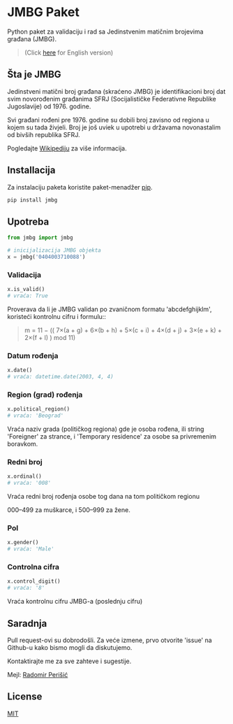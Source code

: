 # JMBG Paket

Python paket za validaciju i rad sa Jedinstvenim matičnim brojevima građana (JMBG). 

>(Click [here](README.md) for English version)

## Šta je JMBG

Jedinstveni matični broj građana (skraćeno JMBG) je identifikacioni broj dat svim novorođenim građanima SFRJ
(Socijalističke Federativne Republike Jugoslavije) od 1976. godine.

Svi građani rođeni pre 1976. godine su dobili broj zavisno od regiona u kojem su tada živjeli. 
Broj je još uviek u upotrebi u državama novonastalim od bivših republika SFRJ.

Pogledajte [Wikipediju](https://sh.wikipedia.org/wiki/Jedinstveni_mati%C4%8Dni_broj_gra%C4%91ana) za više informacija.

## Installacija

Za instalaciju paketa koristite paket-menadžer [pip](https://pip.pypa.io/en/stable/).

```bash
pip install jmbg
```

## Upotreba

```python
from jmbg import jmbg

# inicijalizacija JMBG objekta
x = jmbg('0404003710088')
```

### Validacija
```python
x.is_valid()
# vraća: True
```
Proverava da li je JMBG validan po zvaničnom formatu 'abcdefghijklm', koristeći kontrolnu cifru i formulu::
> m = 11 − (( 7×(a + g) + 6×(b + h) + 5×(c + i) + 4×(d + j) + 3×(e + k) + 2×(f + l) ) mod 11)


### Datum rođenja
```python
x.date()
# vraća: datetime.date(2003, 4, 4)
```

### Region (grad) rođenja
```python
x.political_region()
# vraća: 'Beograd'
```
Vraća naziv grada (političkog regiona) gde je osoba rođena, ili string 'Foreigner' 
za strance, i 'Temporary residence' za osobe sa privremenim boravkom.

### Redni broj
```python
x.ordinal()
# vraća: '008'
```
Vraća redni broj rođenja osobe tog dana na tom političkom regionu

000–499 za muškarce, i 500–999 za žene.

### Pol
```python
x.gender()
# vraća: 'Male'
```

### Controlna cifra
```python
x.control_digit()
# vraća: '8'
```
Vraća kontrolnu cifru JMBG-a (poslednju cifru)

## Saradnja
Pull request-ovi su dobrodošli. Za veće izmene, prvo otvorite 'issue' na Github-u kako bismo mogli da diskutujemo.

Kontaktirajte me za sve zahteve i sugestije.

Mejl: [Radomir Perišić](mailto:radomirraca2003@gmail.com)

## License
[MIT](https://choosealicense.com/licenses/mit/)